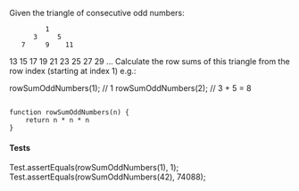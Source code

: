 Given the triangle of consecutive odd numbers:

             1
          3     5
       7     9    11
   13    15    17    19
21    23    25    27    29
...
Calculate the row sums of this triangle from the row index (starting at index 1) e.g.:

rowSumOddNumbers(1); // 1
rowSumOddNumbers(2); // 3 + 5 = 8



``` My Solution 

function rowSumOddNumbers(n) {
    return n * n * n  
}
```

#### Tests
Test.assertEquals(rowSumOddNumbers(1), 1);
Test.assertEquals(rowSumOddNumbers(42), 74088);
